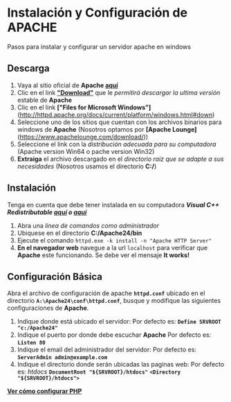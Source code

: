 

# Instalación y Configuración de APACHE
Pasos para instalar y configurar un servidor apache en windows

## Descarga
1. Vaya al sitio oficial de **Apache [aquí](http://httpd.apache.org/)**
2. Clic en el link **["Download"](http://httpd.apache.org/download.cgi)** que le *permitirá descargar la ultima versión* estable de **Apache**
3. Clic en el link **["Files for Microsoft Windows"]**(http://httpd.apache.org/docs/current/platform/windows.html#down)
4. Seleccione uno de los sitios que cuentan con los archivos binarios para windows de **Apache** (Nosotros optamos por **[Apache Lounge]**(https://www.apachelounge.com/download/))
5. Seleccione el link con la *distribución adecuada para su computadora* (Apache version Win64 o pache version Win32)
6. **Extraiga** el archivo descargado en el *directorio raiz que se adapte a sus necesidades* (Nosotros usamos el directorio **C:/**)

## Instalación
Tenga en cuenta que debe tener instalada en su computadora ***Visual C++ Redistributable [aquí](https://support.microsoft.com/es-co/help/2977003/the-latest-supported-visual-c-downloads) o [aquí](https://www.apachelounge.com/download/)***
1. Abra una *linea de comandos como administrador*
2. Ubiquese en el directorio **C:/Apache24/bin**
3. Ejecute el comando `httpd.exe -k install -n "Apache HTTP Server"`
4. **En el navegador web** navegue a la url `localhost` para verificar que **Apache** este funcionando. Se debe ver el mensaje **It works!**

## Configuración Básica
Abra el archivo de configuración de apache **`httpd.conf`** ubicado en el directorio **`A:\Apache24\conf\httpd.conf`**, busque y modifique las siguientes configuraciones de **Apache**.
1. Indique donde está ubicado el servidor:
    Por defecto es: **`Define SRVROOT "c:/Apache24"`**
2. Indique el puerto por donde debe escuchar **Apache**
Por defecto es: **`Listen 80`**
3. Indique el email del administrador del servidor:
Por defecto es: **`ServerAdmin admin@example.com`**
4. Indique el directorio donde serán ubicadas las paginas web:
Por defecto es: *htdocs*
**`DocumentRoot "${SRVROOT}/htdocs"`**
**`<Directory "${SRVROOT}/htdocs">`**

[**Ver cómo configurar PHP**](https://github.com/bitcubico/php-install-config-win/blob/master/README.md)
